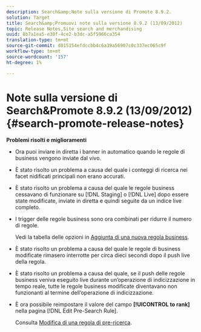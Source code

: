 ```yaml
---
description: Search&amp;Note sulla versione di Promote 8.9.2.
solution: Target
title: Search&amp;Promuovi note sulla versione 8.9.2 (13/09/2012)
topic: Release Notes,Site search and merchandising
uuid: 8b7a1ea5-e30f-4ce2-b3dc-a5f5966ca354
translation-type: tm+mt
source-git-commit: d015154efdccbb4c6a39a56907c0c337ec065c9f
workflow-type: tm+mt
source-wordcount: '157'
ht-degree: 1%

---
```



# Note sulla versione di Search&amp;Promote 8.9.2 (13/09/2012){#search-promote-release-notes}

**Problemi risolti e miglioramenti**

* Ora puoi inviare in diretta i banner in automatico quando le regole di business vengono inviate dal vivo.
* È stato risolto un problema a causa del quale i conteggi di ricerca nei facet nidificati principali non erano accurati.
* È stato risolto un problema a causa del quale le regole business cessavano di funzionare su [!DNL Staging] o [!DNL Live] dopo essere state modificate, inviate in diretta e quindi seguite da un indice live completo.

* I trigger delle regole business sono ora combinati per ridurre il numero di regole.

   Vedi la tabella delle opzioni in [Aggiunta di una nuova regola business](../c-about-rules-menu/c-about-business-rules.md#task_BD3B31ED48BB4B1B8F1DCD3BFA2528E7).
* È stato risolto un problema a causa del quale le regole di business modificate rimasero interrotte per circa dieci secondi dopo il push live della regola.
* È stato risolto un problema a causa del quale, se il push delle regole business veniva eseguito live durante un’operazione di indicizzazione in tempo reale, tutte le regole business modificate diventavano non funzionanti al termine dell’operazione di indicizzazione.
* È ora possibile reimpostare il valore del campo **[!UICONTROL to rank]** nella pagina [!DNL Edit Pre-Search Rule].

   Consulta [Modifica di una regola di pre-ricerca](../c-about-rules-menu/c-about-pre-search-rules.md#task_25F77050C5DA42B29DFD1C9718FB8C64).


